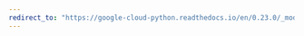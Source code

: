 ```yaml
---
redirect_to: "https://google-cloud-python.readthedocs.io/en/0.23.0/_modules/google/cloud/vision/batch.html"
---
```

